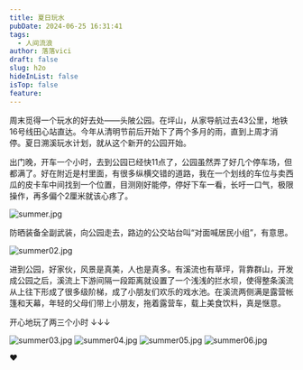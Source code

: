```yaml
---
title: 夏日玩水
pubDate: 2024-06-25 16:31:41
tags:
  - 人间流浪
author: 落落vici
draft: false
slug: h2o
hideInList: false
isTop: false
feature:
---
```

周末觅得一个玩水的好去处——头陂公园。在坪山，从家导航过去43公里，地铁16号线田心站直达。今年从清明节前后开始下了两个多月的雨，直到上周才消停。夏日溯溪玩水计划，就从这个新开的公园开始。

出门晚，开车一个小时，去到公园已经快11点了，公园虽然弄了好几个停车场，但都满了。好在附近是村里面，有很多纵横交错的道路，我在一个划线的车位与卖西瓜的皮卡车中间找到一个位置，目测刚好能停，停好下车一看，长吁一口气，极限操作，再多偏个2厘米就该心疼了。

![summer.jpg](https://img.hux.ink/image/2024/06/summer.jpg)

防晒装备全副武装，向公园走去，路边的公交站台叫“对面喊居民小组”，有意思。

![summer02.jpg](https://img.hux.ink/image/2024/06/summer02.jpg)

进到公园，好家伙，风景是真美，人也是真多。有溪流也有草坪，背靠群山，开发成公园之后，溪流上下游间隔一段距离就设置了一个浅浅的拦水坝，使得整条溪流从上往下形成了很多级阶梯，成了小朋友们欢乐的戏水池。在溪流两侧满是露营帐篷和天幕，年轻的父母们带上小朋友，拖着露营车，载上美食饮料，真是惬意。

开心地玩了两三个小时 ↓↓↓

![summer03.jpg](https://img.hux.ink/image/2024/06/summer03.jpg)
![summer04.jpg](https://img.hux.ink/image/2024/06/summer04.jpg)
![summer05.jpg](https://img.hux.ink/image/2024/06/summer05.jpg)
![summer06.jpg](https://img.hux.ink/image/2024/06/summer06.jpg)


❤